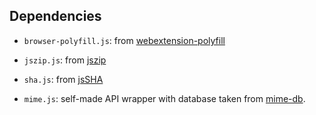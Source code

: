 ## Dependencies

* `browser-polyfill.js`: from [webextension-polyfill](https://unpkg.com/browse/webextension-polyfill@0.12.0/dist/)

* `jszip.js`: from [jszip](https://github.com/Stuk/jszip/blob/v3.10.1/dist/jszip.js)

* `sha.js`: from [jsSHA](https://github.com/Caligatio/jsSHA/blob/v3.3.0/dist/sha.js)

* `mime.js`: self-made API wrapper with database taken from [mime-db](https://github.com/jshttp/mime-db/blob/v1.54.0/db.json).
